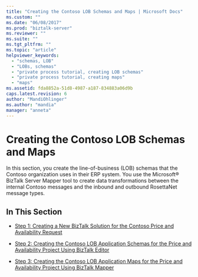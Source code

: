 ```yaml
---
title: "Creating the Contoso LOB Schemas and Maps | Microsoft Docs"
ms.custom: ""
ms.date: "06/08/2017"
ms.prod: "biztalk-server"
ms.reviewer: ""
ms.suite: ""
ms.tgt_pltfrm: ""
ms.topic: "article"
helpviewer_keywords: 
  - "schemas, LOB"
  - "LOBs, schemas"
  - "private process tutorial, creating LOB schemas"
  - "private process tutorial, creating maps"
  - "maps"
ms.assetid: fda8852a-51d8-4987-a187-834883a06d9b
caps.latest.revision: 6
author: "MandiOhlinger"
ms.author: "mandia"
manager: "anneta"
---
```

# Creating the Contoso LOB Schemas and Maps
In this section, you create the line-of-business (LOB) schemas that the Contoso organization uses in their ERP system. You use the Microsoft® BizTalk Server Mapper tool to create data transformations between the internal Contoso messages and the inbound and outbound RosettaNet message types.  
  
## In This Section  
  
-   [Step 1: Creating a New BizTalk Solution for the Contoso Price and Availability Request](../../adapters-and-accelerators/accelerator-rosettanet/step-1-create-new-biztalk-solution-for-contoso-price-and-availability-request.md)  
  
-   [Step 2: Creating the Contoso LOB Application Schemas for the Price and Availability Project Using BizTalk Editor](../../adapters-and-accelerators/accelerator-rosettanet/step-2-create-contoso-lob-application-schema-for-price-and-availability.md)  
  
-   [Step 3: Creating the Contoso LOB Application Maps for the Price and Availability Project Using BizTalk Mapper](../../adapters-and-accelerators/accelerator-rosettanet/step-3-create-contoso-lob-application-map-for-price-and-availability-in-mapper.md)